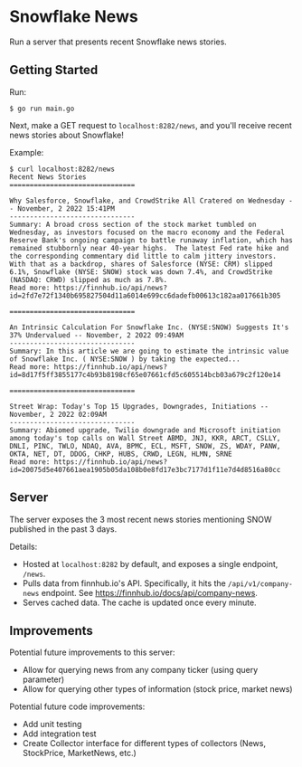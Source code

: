 # Snowflake News

Run a server that presents recent Snowflake news stories.

## Getting Started

Run:
```
$ go run main.go
```

Next, make a GET request to `localhost:8282/news`, and you'll receive recent news stories about Snowflake!

Example:
```
$ curl localhost:8282/news
Recent News Stories
===============================

Why Salesforce, Snowflake, and CrowdStrike All Cratered on Wednesday -- November, 2 2022 15:41PM
-------------------------------
Summary: A broad cross section of the stock market tumbled on Wednesday, as investors focused on the macro economy and the Federal Reserve Bank's ongoing campaign to battle runaway inflation, which has remained stubbornly near 40-year highs.  The latest Fed rate hike and the corresponding commentary did little to calm jittery investors.  With that as a backdrop, shares of Salesforce (NYSE: CRM) slipped 6.1%, Snowflake (NYSE: SNOW) stock was down 7.4%, and CrowdStrike (NASDAQ: CRWD) slipped as much as 7.8%.
Read more: https://finnhub.io/api/news?id=2fd7e72f1340b695827504d11a6014e699cc6dadefb00613c182aa017661b305

===============================

An Intrinsic Calculation For Snowflake Inc. (NYSE:SNOW) Suggests It's 37% Undervalued -- November, 2 2022 09:49AM
-------------------------------
Summary: In this article we are going to estimate the intrinsic value of Snowflake Inc. ( NYSE:SNOW ) by taking the expected...
Read more: https://finnhub.io/api/news?id=8d17f5ff3855177c4b93b8198cf65e07661cfd5c605514bcb03a679c2f120e14

===============================

Street Wrap: Today's Top 15 Upgrades, Downgrades, Initiations -- November, 2 2022 02:09AM
-------------------------------
Summary: Abiomed upgrade, Twilio downgrade and Microsoft initiation among today's top calls on Wall Street ABMD, JNJ, KKR, ARCT, CSLLY, DNLI, PINC, TWLO, NDAQ, AVA, BPMC, ECL, MSFT, SNOW, ZS, WDAY, PANW, OKTA, NET, DT, DDOG, CHKP, HUBS, CRWD, LEGN, HLMN, SRNE
Read more: https://finnhub.io/api/news?id=20075d5e407661aea1905b05da108b0e8fd17e3bc7177d1f11e7d4d8516a80cc
```

## Server

The server exposes the 3 most recent news stories mentioning SNOW published in the past 3 days.

Details:
- Hosted at `localhost:8282` by default, and exposes a single endpoint, `/news`.
- Pulls data from finnhub.io's API. Specifically, it hits the `/api/v1/company-news` endpoint. See https://finnhub.io/docs/api/company-news.
- Serves cached data. The cache is updated once every minute.

## Improvements

Potential future improvements to this server:
- Allow for querying news from any company ticker (using query parameter)
- Allow for querying other types of information (stock price, market news)

Potential future code improvements:
- Add unit testing
- Add integration test
- Create Collector interface for different types of collectors (News, StockPrice, MarketNews, etc.)
